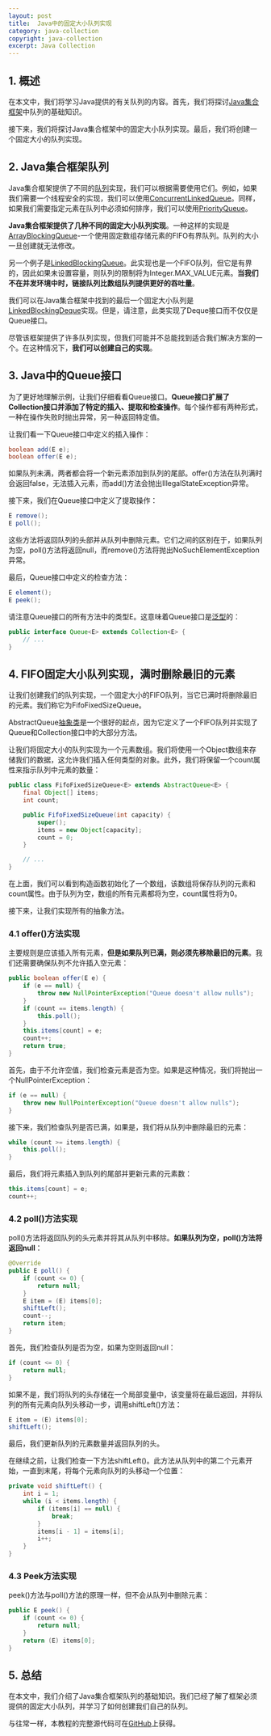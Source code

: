 ```yaml
---
layout: post
title:  Java中的固定大小队列实现
category: java-collection
copyright: java-collection
excerpt: Java Collection
---
```


## 1. 概述

在本文中，我们将学习Java提供的有关队列的内容。首先，我们将探讨[Java集合框架](https://docs.oracle.com/en/java/javase/18/docs/api/java.base/java/util/package-summary.html#CollectionsFramework)中队列的基础知识。

接下来，我们将探讨Java集合框架中的固定大小队列实现。最后，我们将创建一个固定大小的队列实现。

## 2. Java集合框架队列

Java集合框架提供了不同的[队列](https://www.baeldung.com/java-queue)实现，我们可以根据需要使用它们。例如，如果我们需要一个线程安全的实现，我们可以使用[ConcurrentLinkedQueue](https://www.baeldung.com/java-concurrent-queues)。同样，如果我们需要指定元素在队列中必须如何排序，我们可以使用[PriorityQueue](https://www.baeldung.com/cs/priority-queue)。

**Java集合框架提供了几种不同的固定大小队列实现**。一种这样的实现是[ArrayBlockingQueue](https://docs.oracle.com/en/java/javase/11/docs/api/java.base/java/util/concurrent/ArrayBlockingQueue.html)-一个使用固定数组存储元素的FIFO有界队列。队列的大小一旦创建就无法修改。

另一个例子是[LinkedBlockingQueue](https://docs.oracle.com/en/java/javase/11/docs/api/java.base/java/util/concurrent/LinkedBlockingQueue.html)。此实现也是一个FIFO队列，但它是有界的，因此如果未设置容量，则队列的限制将为Integer.MAX_VALUE元素。**当我们不在并发环境中时，链接队列比数组队列提供更好的吞吐量**。

我们可以在Java集合框架中找到的最后一个固定大小队列是[LinkedBlockingDeque](https://docs.oracle.com/en/java/javase/11/docs/api/java.base/java/util/concurrent/LinkedBlockingQueue.html)实现。但是，请注意，此类实现了Deque接口而不仅仅是Queue接口。

尽管该框架提供了许多队列实现，但我们可能并不总能找到适合我们解决方案的一个。在这种情况下，**我们可以创建自己的实现**。

## 3. Java中的Queue接口

为了更好地理解示例，让我们仔细看看Queue接口。**Queue接口扩展了Collection接口并添加了特定的插入、提取和检查操作**。每个操作都有两种形式，一种在操作失败时抛出异常，另一种返回特定值。

让我们看一下Queue接口中定义的插入操作：

```java
boolean add(E e);
boolean offer(E e);
```

如果队列未满，两者都会将一个新元素添加到队列的尾部。offer()方法在队列满时会返回false，无法插入元素，而add()方法会抛出IllegalStateException异常。

接下来，我们在Queue接口中定义了提取操作：

```java
E remove();
E poll();
```

这些方法将返回队列的头部并从队列中删除元素。它们之间的区别在于，如果队列为空，poll()方法将返回null，而remove()方法将抛出NoSuchElementException异常。

最后，Queue接口中定义的检查方法：

```java
E element();
E peek();
```

请注意Queue接口的所有方法中的类型E。这意味着Queue接口是[泛型](https://www.baeldung.com/java-generics)的：

```java
public interface Queue<E> extends Collection<E> {
    // ...
}
```

## 4. FIFO固定大小队列实现，满时删除最旧的元素

让我们创建我们的队列实现，一个固定大小的FIFO队列，当它已满时将删除最旧的元素。我们称它为FifoFixedSizeQueue。

AbstractQueue[抽象类](https://www.baeldung.com/java-abstract-class)是一个很好的起点，因为它定义了一个FIFO队列并实现了Queue和Collection接口中的大部分方法。

让我们将固定大小的队列实现为一个元素数组。我们将使用一个Object数组来存储我们的数据，这允许我们插入任何类型的对象。此外，我们将保留一个count属性来指示队列中元素的数量：

```java
public class FifoFixedSizeQueue<E> extends AbstractQueue<E> {
    final Object[] items;
    int count;

    public FifoFixedSizeQueue(int capacity) {
        super();
        items = new Object[capacity];
        count = 0;
    }

    // ...
}
```

在上面，我们可以看到构造函数初始化了一个数组，该数组将保存队列的元素和count属性。由于队列为空，数组的所有元素都将为空，count属性将为0。

接下来，让我们实现所有的抽象方法。

### 4.1 offer()方法实现

主要规则是应该插入所有元素，**但是如果队列已满，则必须先移除最旧的元素**。我们还需要确保队列不允许插入空元素：

```java
public boolean offer(E e) {
    if (e == null) {
        throw new NullPointerException("Queue doesn't allow nulls");
    }
    if (count == items.length) {
        this.poll();
    }
    this.items[count] = e;
    count++;
    return true;
}
```

首先，由于不允许空值，我们检查元素是否为空。如果是这种情况，我们将抛出一个NullPointerException：

```java
if (e == null) {
    throw new NullPointerException("Queue doesn't allow nulls");
}
```

接下来，我们检查队列是否已满，如果是，我们将从队列中删除最旧的元素：

```java
while (count >= items.length) {
    this.poll();
}
```

最后，我们将元素插入到队列的尾部并更新元素的元素数：

```java
this.items[count] = e;
count++;
```

### 4.2 poll()方法实现

poll()方法将返回队列的头元素并将其从队列中移除。**如果队列为空，poll()方法将返回null**：

```java
@Override
public E poll() {
    if (count <= 0) {
        return null;
    }
    E item = (E) items[0];
    shiftLeft();
    count--;
    return item;
}
```

首先，我们检查队列是否为空，如果为空则返回null：

```java
if (count <= 0) {
    return null;
}
```

如果不是，我们将队列的头存储在一个局部变量中，该变量将在最后返回，并将队列的所有元素向队列头移动一步，调用shiftLeft()方法：

```java
E item = (E) items[0];
shiftLeft();
```

最后，我们更新队列的元素数量并返回队列的头。

在继续之前，让我们检查一下方法shiftLeft()。此方法从队列中的第二个元素开始，一直到末尾，将每个元素向队列的头移动一个位置：

```java
private void shiftLeft() {
    int i = 1;
    while (i < items.length) {
        if (items[i] == null) {
            break;
        }
        items[i - 1] = items[i];
        i++;
    }
}
```

### 4.3 Peek方法实现

peek()方法与poll()方法的原理一样，但不会从队列中删除元素：

```java
public E peek() {
    if (count <= 0) {
        return null;
    }
    return (E) items[0];
}
```

## 5. 总结

在本文中，我们介绍了Java集合框架队列的基础知识。我们已经了解了框架必须提供的固定大小队列，并学习了如何创建我们自己的队列。

与往常一样，本教程的完整源代码可在[GitHub](https://github.com/tuyucheng7/taketoday-tutorial4j/tree/master/java-core-modules/java-collections-4)上获得。